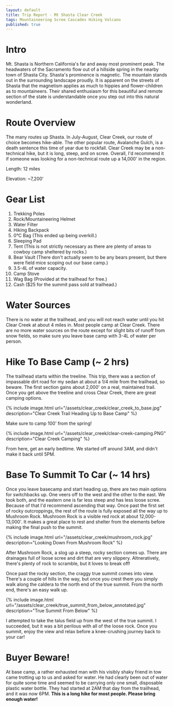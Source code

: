 ```yaml
---
layout: default
title: Trip Report - Mt Shasta Clear Creek
tags: Mountaineering Scree Cascades Hiking Volcano
published: true
---
```


# Intro

Mt. Shasta is Northern California's far and away most prominent peak. The headwaters of the Sacramento flow out of a hillside spring in the nearby town of Shasta City. Shasta's prominence is magnetic. The mountain stands out in the surrounding landscape proudly. It is apparent on the streets of Shasta that the magnetism applies as much to hippies and flower-children as to mountaineers. Their shared enthusiasm for this beautiful and remote section of the state is understandable once you step out into this natural wonderland.




# Route Overview

The many routes up Shasta. In July-August, Clear Creek, our route of choice becomes hike-able. The other popular route, Avalanche Gulch, is a death sentence this time of year due to rockfall. Clear Creek may be a non-technical hike, but it is long, steep, and on scree. Overall, I'd recommend it if someone was looking for a non-technical route up a 14,000' in the region.

Length: 12 miles

Elevation: ~7,200'

# Gear List

1. Trekking Poles
2. Rock/Mountaineering Helmet
3. Water Filter
4. Hiking Backpack
5. 0&deg;C Bag (This ended up being overkill.)
6. Sleeping Pad
7. Tent (This is not strictly necessary as there are plenty of areas to cowboy camp sheltered by rocks.)
8. Bear Vault (There don't actually seem to be any bears present, but there were field mice scoping out our base camp.)
9. 3.5-4L of water capacity.
10. Camp Stove
11. Wag Bag (Provided at the trailhead for free.)
12. Cash ($25 for the summit pass sold at trailhead.)

# Water Sources

There is no water at the trailhead, and you will not reach water until you hit Clear Creek at about 4 miles in. Most people camp at Clear Creek. There are no more water sources on the route except for slight bits of runoff from snow fields, so make sure you leave base camp with 3-4L of water per person. 

# Hike To Base Camp (~ 2 hrs)

The trailhead starts within the treeline. This trip, there was a section of impassable dirt road for my sedan at about a 1/4 mile from the trailhead, so beware. The first section gains about 2,000' on a real, maintained trail. Once you get above the treeline and cross Clear Creek, there are great camping options.

{% include image.html url="/assets/clear_creek/clear_creek_to_base.jpg" description="Clear Creek Trail Heading Up to Base Camp" %}


Make sure to camp 100' from the spring!

{% include image.html url="/assets/clear_creek/clear-creek-camping.PNG" description="Clear Creek Camping" %}


From here, get an early bedtime. We started off around 3AM, and didn't make it back until 5PM. 

# Base To Summit To Car (~ 14 hrs)

Once you leave basecamp and start heading up, there are two main options for switchbacks up. One veers off to the west and the other to the east. We took both, and the eastern one is far less steep and has less loose scree. Because of that I'd recommend ascending that way. Once past the first set of rocky outcroppings, the rest of the route is fully exposed all the way up to Mushroom Rock. Mushroom Rock is a visible red rock at about 12,000-13,000'. It makes a great place to rest and shelter from the elements before making the final push to the summit.

{% include image.html url="/assets/clear_creek/mushroom_rock.jpg" description="Looking Down From Mushroom Rock" %}


After Mushroom Rock, a slog up a steep, rocky section comes up. There are drainages full of loose scree and dirt that are very slippery. Altneratively, there's plenty of rock to scramble, but it loves to break off!

Once past the rocky section, the craggy true summit comes into view. There's a couple of hills in the way, but once you crest them you simply walk along the caldera to the north end of the true summit. From the north end, there's an easy walk up.

{% include image.html url="/assets/clear_creek/true_summit_from_below_annotated.jpg" description="True Summit From Below" %}


I attempted to take the talus field up from the west of the true summit. I succeeded, but it was a bit perilous with all of the loose rock. Once you summit, enjoy the view and relax before a knee-crushing journey back to your car!

# Buyer Beware!

At base camp, a rather exhausted man with his visibly shaky friend in tow came trotting up to us and asked for water. He had clearly been out of water for quite some time and seemed to be carrying only one small, disposable plastic water bottle. They had started at 2AM that day from the trailhead, and it was now 6PM. **This is a long hike for most people. Please bring enough water!**
